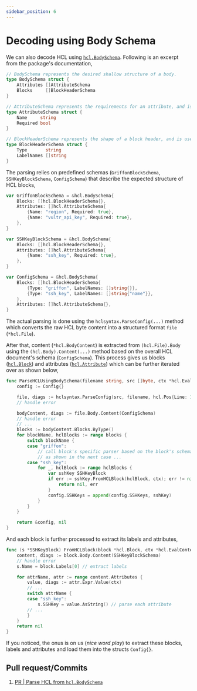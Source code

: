 ```yaml
---
sidebar_position: 6
---
```


# Decoding using Body Schema

We can also decode HCL using [`hcl.BodySchema`](https://pkg.go.dev/github.com/hashicorp/hcl/v2#BodySchema). Following is an excerpt from the package's documentation,
```go title="github.com/hashicorp/hcl/blob/main/schema.go"
// BodySchema represents the desired shallow structure of a body.
type BodySchema struct {
	Attributes []AttributeSchema
	Blocks     []BlockHeaderSchema
}

// AttributeSchema represents the requirements for an attribute, and is used for matching attributes within bodies.
type AttributeSchema struct {
	Name     string
	Required bool
}

// BlockHeaderSchema represents the shape of a block header, and is used for matching blocks within bodies.
type BlockHeaderSchema struct {
	Type       string
	LabelNames []string
}
```

The parsing relies on predefined schemas (`GriffonBlockSchema`, `SSHKeyBlockSchema`, `ConfigSchema`) that describe the expected structure of HCL blocks,
```go title="config_body_schema.go"
var GriffonBlockSchema = &hcl.BodySchema{
	Blocks: []hcl.BlockHeaderSchema{},
	Attributes: []hcl.AttributeSchema{
		{Name: "region", Required: true},
		{Name: "vultr_api_key", Required: true},
	},
}

var SSHKeyBlockSchema = &hcl.BodySchema{
	Blocks: []hcl.BlockHeaderSchema{},
	Attributes: []hcl.AttributeSchema{
		{Name: "ssh_key", Required: true},
	},
}

var ConfigSchema = &hcl.BodySchema{
	Blocks: []hcl.BlockHeaderSchema{
		{Type: "griffon", LabelNames: []string{}},
		{Type: "ssh_key", LabelNames: []string{"name"}},
	},
	Attributes: []hcl.AttributeSchema{},
}
```

The actual parsing is done using the `hclsyntax.ParseConfig(...)` method which converts the raw HCL byte content into a structured format `file` (`*hcl.File`).

After that, content (`*hcl.BodyContent`) is extracted from `(hcl.File).Body` using the `(hcl.Body).Content(...)` method based on the overall HCL document's schema (`ConfigSchema`). This process gives us blocks ([`hcl.Block`](https://pkg.go.dev/github.com/hashicorp/hcl/v2#Block)) and attributes ([`hcl.Attribute`](https://pkg.go.dev/github.com/hashicorp/hcl/v2#Attribute)) which can be further iterated over as shown below,

```go title="parser_body_schema.go"
func ParseHCLUsingBodySchema(filename string, src []byte, ctx *hcl.EvalContext) (*Config, error) {
	config := Config{}

	file, diags := hclsyntax.ParseConfig(src, filename, hcl.Pos{Line: 1, Column: 1})
	// handle error

	bodyContent, diags := file.Body.Content(ConfigSchema)
	// handle error
    // ...
	blocks := bodyContent.Blocks.ByType()
	for blockName, hclBlocks := range blocks {
		switch blockName {
		case "griffon":
			// call block's specific parser based on the block's schema `GriffonBlockSchema`,
            // as shown in the next case ...
		case "ssh_key":
			for _, hclBlock := range hclBlocks {
				var sshKey SSHKeyBlock
				if err := sshKey.FromHCLBlock(hclBlock, ctx); err != nil {
					return nil, err
				}
				config.SSHKeys = append(config.SSHKeys, sshKey)
			}
		}
	}

	return &config, nil
}
```

And each block is further processed to extract its labels and attributes,
```go title="parser_body_schema.go"
func (s *SSHKeyBlock) FromHCLBlock(block *hcl.Block, ctx *hcl.EvalContext) error {
	content, diags := block.Body.Content(SSHKeyBlockSchema)
	// handle error
	s.Name = block.Labels[0] // extract labels

	for attrName, attr := range content.Attributes {
		value, diags := attr.Expr.Value(ctx)
    	// ...
		switch attrName {
		case "ssh_key":
			s.SSHKey = value.AsString() // parse each attribute
		// ...
		}
	}
	return nil
}
```

If you noticed, the onus is on us (*nice word play*) to extract these blocks, labels and attributes and load them into the structs `Config{}`.

## Pull request/Commits
1. [PR | Parse HCL from `hcl.BodySchema`](https://github.com/bensooraj/griffon/pull/5/files)
